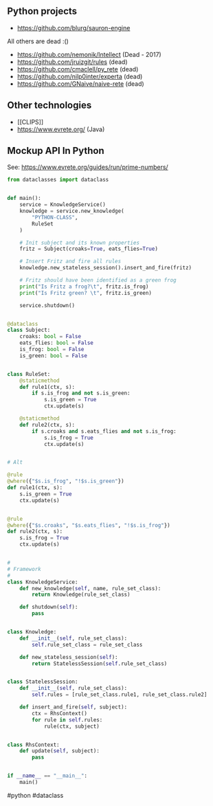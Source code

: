 ## Python projects

- https://github.com/blurg/sauron-engine

All others are dead :()

- https://github.com/nemonik/Intellect (Dead - 2017)
- https://github.com/jruizgit/rules (dead)
- https://github.com/cmaclell/py_rete (dead)
- https://github.com/nilp0inter/experta (dead)
- https://github.com/GNaive/naive-rete (dead)

## Other technologies

- [[CLIPS]]
- https://www.evrete.org/ (Java)

## Mockup API In Python

See: https://www.evrete.org/guides/run/prime-numbers/

```python
from dataclasses import dataclass


def main():
    service = KnowledgeService()
    knowledge = service.new_knowledge(
        "PYTHON-CLASS",
        RuleSet
    )

    # Init subject and its known properties
    fritz = Subject(croaks=True, eats_flies=True)

    # Insert Fritz and fire all rules
    knowledge.new_stateless_session().insert_and_fire(fritz)

    # Fritz should have been identified as a green frog
    print("Is Fritz a frog?\t", fritz.is_frog)
    print("Is Fritz green? \t", fritz.is_green)

    service.shutdown()


@dataclass
class Subject:
    croaks: bool = False
    eats_flies: bool = False
    is_frog: bool = False
    is_green: bool = False


class RuleSet:
    @staticmethod
    def rule1(ctx, s):
        if s.is_frog and not s.is_green:
            s.is_green = True
            ctx.update(s)

    @staticmethod
    def rule2(ctx, s):
        if s.croaks and s.eats_flies and not s.is_frog:
            s.is_frog = True
            ctx.update(s)


# Alt

@rule
@where({"$s.is_frog", "!$s.is_green"})
def rule1(ctx, s):
    s.is_green = True
    ctx.update(s)


@rule
@where({"$s.croaks", "$s.eats_flies", "!$s.is_frog"})
def rule2(ctx, s):
    s.is_frog = True
    ctx.update(s)


#
# Framework
#
class KnowledgeService:
    def new_knowledge(self, name, rule_set_class):
        return Knowledge(rule_set_class)

    def shutdown(self):
        pass


class Knowledge:
    def __init__(self, rule_set_class):
        self.rule_set_class = rule_set_class

    def new_stateless_session(self):
        return StatelessSession(self.rule_set_class)


class StatelessSession:
    def __init__(self, rule_set_class):
        self.rules = [rule_set_class.rule1, rule_set_class.rule2]

    def insert_and_fire(self, subject):
        ctx = RhsContext()
        for rule in self.rules:
            rule(ctx, subject)


class RhsContext:
    def update(self, subject):
        pass


if __name__ == "__main__":
    main()
```

<!-- Keywords -->
#python #dataclass
<!-- /Keywords -->
